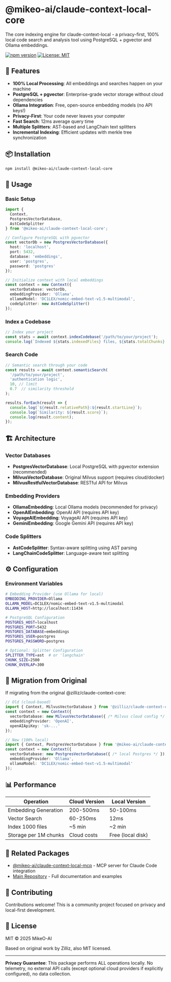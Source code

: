 # @mikeo-ai/claude-context-local-core

The core indexing engine for claude-context-local - a privacy-first, 100% local code search and analysis tool using PostgreSQL + pgvector and Ollama embeddings.

[![npm version](https://img.shields.io/npm/v/@mikeo-ai/claude-context-local-core.svg)](https://www.npmjs.com/package/@mikeo-ai/claude-context-local-core)
[![License: MIT](https://img.shields.io/badge/License-MIT-yellow.svg)](https://opensource.org/licenses/MIT)

## 🚀 Features

- **100% Local Processing**: All embeddings and searches happen on your machine
- **PostgreSQL + pgvector**: Enterprise-grade vector storage without cloud dependencies
- **Ollama Integration**: Free, open-source embedding models (no API keys!)
- **Privacy-First**: Your code never leaves your computer
- **Fast Search**: 12ms average query time
- **Multiple Splitters**: AST-based and LangChain text splitters
- **Incremental Indexing**: Efficient updates with merkle tree synchronization

## 📦 Installation

```bash
npm install @mikeo-ai/claude-context-local-core
```

## 🔧 Usage

### Basic Setup

```typescript
import {
  Context,
  PostgresVectorDatabase,
  AstCodeSplitter
} from '@mikeo-ai/claude-context-local-core';

// Configure PostgreSQL with pgvector
const vectorDb = new PostgresVectorDatabase({
  host: 'localhost',
  port: 5432,
  database: 'embeddings',
  user: 'postgres',
  password: 'postgres'
});

// Initialize context with local embeddings
const context = new Context({
  vectorDatabase: vectorDb,
  embeddingProvider: 'Ollama',
  ollamaModel: 'DC1LEX/nomic-embed-text-v1.5-multimodal',
  codeSplitter: new AstCodeSplitter()
});
```

### Index a Codebase

```typescript
// Index your project
const stats = await context.indexCodebase('/path/to/your/project');
console.log(`Indexed ${stats.indexedFiles} files, ${stats.totalChunks} chunks`);
```

### Search Code

```typescript
// Semantic search through your code
const results = await context.semanticSearch(
  '/path/to/your/project',
  'authentication logic',
  10, // limit
  0.7  // similarity threshold
);

results.forEach(result => {
  console.log(`${result.relativePath}:${result.startLine}`);
  console.log(`Similarity: ${result.score}`);
  console.log(result.content);
});
```

## 🏗️ Architecture

### Vector Databases

- **PostgresVectorDatabase**: Local PostgreSQL with pgvector extension (recommended)
- **MilvusVectorDatabase**: Original Milvus support (requires cloud/docker)
- **MilvusRestfulVectorDatabase**: RESTful API for Milvus

### Embedding Providers

- **OllamaEmbedding**: Local Ollama models (recommended for privacy)
- **OpenAIEmbedding**: OpenAI API (requires API key)
- **VoyageAIEmbedding**: VoyageAI API (requires API key)
- **GeminiEmbedding**: Google Gemini API (requires API key)

### Code Splitters

- **AstCodeSplitter**: Syntax-aware splitting using AST parsing
- **LangChainCodeSplitter**: Language-aware text splitting

## ⚙️ Configuration

### Environment Variables

```bash
# Embedding Provider (use Ollama for local)
EMBEDDING_PROVIDER=Ollama
OLLAMA_MODEL=DC1LEX/nomic-embed-text-v1.5-multimodal
OLLAMA_HOST=http://localhost:11434

# PostgreSQL Configuration
POSTGRES_HOST=localhost
POSTGRES_PORT=5432
POSTGRES_DATABASE=embeddings
POSTGRES_USER=postgres
POSTGRES_PASSWORD=postgres

# Optional: Splitter Configuration
SPLITTER_TYPE=ast  # or 'langchain'
CHUNK_SIZE=2500
CHUNK_OVERLAP=300
```

## 🔄 Migration from Original

If migrating from the original @zilliz/claude-context-core:

```typescript
// Old (cloud-based)
import { Context, MilvusVectorDatabase } from '@zilliz/claude-context-core';
const context = new Context({
  vectorDatabase: new MilvusVectorDatabase({ /* Milvus cloud config */ }),
  embeddingProvider: 'OpenAI',
  openAIApiKey: 'sk-...'
});

// New (100% local)
import { Context, PostgresVectorDatabase } from '@mikeo-ai/claude-context-local-core';
const context = new Context({
  vectorDatabase: new PostgresVectorDatabase({ /* local Postgres */ }),
  embeddingProvider: 'Ollama',
  ollamaModel: 'DC1LEX/nomic-embed-text-v1.5-multimodal'
});
```

## 📊 Performance

| Operation | Cloud Version | Local Version |
|-----------|---------------|---------------|
| Embedding Generation | 200-500ms | 50-100ms |
| Vector Search | 60-250ms | 12ms |
| Index 1000 files | ~5 min | ~2 min |
| Storage per 1M chunks | Cloud costs | Free (local disk) |

## 🔗 Related Packages

- [@mikeo-ai/claude-context-local-mcp](https://www.npmjs.com/package/@mikeo-ai/claude-context-local-mcp) - MCP server for Claude Code integration
- [Main Repository](https://github.com/MikeO-AI/claude-context-local) - Full documentation and examples

## 🤝 Contributing

Contributions welcome! This is a community project focused on privacy and local-first development.

## 📄 License

MIT © 2025 MikeO-AI

Based on original work by Zilliz, also MIT licensed.

---

**Privacy Guarantee**: This package performs ALL operations locally. No telemetry, no external API calls (except optional cloud providers if explicitly configured), no data collection.